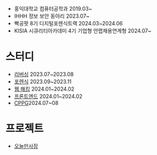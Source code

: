 * 홍익대학교 컴퓨터공학과 2019.03~
* IHHH 정보 보안 동아리 2023.07~
* 빡공팟 8기 디지털포렌식트랙 2024.03~2024.06
* KISIA 시큐리티아카데미 4기 기업형 안랩채용연계형 2024.07~

<h1>
  스터디
</h1>

* [리버싱](https://star-carpenter-32e.notion.site/d2c70c638c99455c8868cfc2ce1ae469?pvs=4) 2023.07~2023.08
* [포렌식](https://star-carpenter-32e.notion.site/d2c70c638c99455c8868cfc2ce1ae469?pvs=4) 2023.09~2023.11
* [웹 해킹](https://star-carpenter-32e.notion.site/d2c70c638c99455c8868cfc2ce1ae469?pvs=4) 2024.01~2024.02
* [프론트엔드](https://github.com/Dyedds/Front-end) 2024.01~2024.02
* [CPPG](https://periodic-spark-9de.notion.site/CPPG-6c33e1ac1b564b82803c6c9fde9dd0b2?pvs=4)2024.07~08
<h1>
  프로젝트
</h1>

* [오늘만사장](https://github.com/OnedayOwner)

<!--
**Dyedds/Dyedds** is a ✨ _special_ ✨ repository because its `README.md` (this file) appears on your GitHub profile.

Here are some ideas to get you started:

- 🔭 I’m currently working on ...
- 🌱 I’m currently learning ...
- 👯 I’m looking to collaborate on ...
- 🤔 I’m looking for help with ...
- 💬 Ask me about ...
- 📫 How to reach me: ...
- 😄 Pronouns: ...
- ⚡ Fun fact: ...
-->
